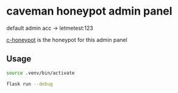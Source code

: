 # caveman honeypot admin panel

default admin acc -> letmetest:123

[c-honeypot](https://github.com/selmankon/c-honeypot) is the honeypot for this admin panel

## Usage

```bash
source .venv/bin/activate
```

```bash
flask run --debug
```
